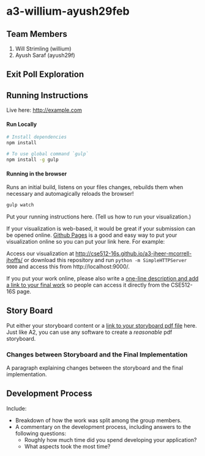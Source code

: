 # a3-willium-ayush29feb

## Team Members

1. Will Strimling (willium)
2. Ayush Saraf (ayush29f)

## Exit Poll Exploration

<!--
![Thumbnail](thumbnail.png)

(Put your a brief description of your final interactive visualization application and your dataset here.)
-->

## Running Instructions

Live here: http://example.com

#### Run Locally

```bash
# Install dependencies
npm install

# To use global command `gulp`
npm install -g gulp
```

#### Running in the browser
Runs an initial build, listens on your files changes, rebuilds them when necessary
and automagically reloads the browser!

```bash
gulp watch
```

Put your running instructions here. (Tell us how to run your visualization.)

If your visualization is web-based,  it would be great if your submission can be opened online. [Github Pages](http://pages.github.com/) is a good and easy way to put your visualization online so you can put your link here.  For example:

Access our visualization at http://cse512-16s.github.io/a3-jheer-mcorrell-jhoffs/ or download this repository and run `python -m SimpleHTTPServer 9000` and access this from http://localhost:9000/.

If you put your work online, please also write a [one-line description and add a link to your final work](http://note.io/1n3u46s) so people can access it directly from the CSE512-16S page.

## Story Board

Put either your storyboard content or a [link to your storyboard pdf file](storyboard.pdf?raw=true) here. Just like A2, you can use any software to create a *reasonable* pdf storyboard.

### Changes between Storyboard and the Final Implementation

A paragraph explaining changes between the storyboard and the final implementation.

## Development Process

Include:
- Breakdown of how the work was split among the group members.
- A commentary on the development process, including answers to the following questions:
  - Roughly how much time did you spend developing your application?
  - What aspects took the most time?
